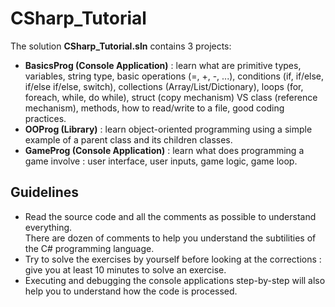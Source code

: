 # CSharp_Tutorial

The solution **CSharp_Tutorial.sln** contains 3 projects:
- **BasicsProg (Console Application)** : learn what are primitive types, variables, string type, basic operations (=, +, -, ...), conditions (if, if/else, if/else if/else, switch), collections (Array/List/Dictionary), loops (for, foreach, while, do while), struct (copy mechanism) VS class (reference mechanism), methods, how to read/write to a file, good coding practices.
- **OOProg (Library)** : learn object-oriented programming using a simple example of a parent class and its children classes.
- **GameProg (Console Application)** : learn what does programming a game involve : user interface, user inputs, game logic, game loop.

## Guidelines
- Read the source code and all the comments as possible to understand everything.  
There are dozen of comments to help you understand the subtilities of the C# programming language.  
- Try to solve the exercises by yourself before looking at the corrections : give you at least 10 minutes to solve an exercise.  
- Executing and debugging the console applications step-by-step will also help you to understand how the code is processed.  
